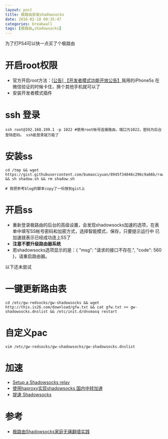```yaml
---
layout: post
title: 极路由安装shadowsocks
date: 2016-02-18 09:35:47
categories: breakwall
tags: [极路由,shadowsocks]
---
```


为了打PS4可以快一点买了个极路由

# 开启root权限

* 官方开启root方法：[[公告] 【开发者模式功能开放公告】](http://bbs.hiwifi.com/thread-74899-1-1.html)我用的iPhone5s 在微信验证的时候卡住，换个其他手机就可以了
* 安装开发者模式插件

# ssh 登录

```
ssh root@192.168.199.1 -p 1022 #使用root帐号连接路由，端口为1022，密码为后台登陆密码。 ssh能登录就万能了 
```

# 安装ss
```
cd /tmp && wget https://gist.githubusercontent.com/bumaociyuan/8945f34046c296c9a66b/raw/1924c8bc6a648ebdf99c2d924276bc64da6ef89f/shadow.sh && sh shadow.sh && rm shadow.sh

# 我把参考blog的脚本copy了一份放到gist上
```

# 开启ss
* 重新登录极路由的后台的高级设置，会发现shadowsocks加速的选项，在表单中填写SS帐号密码和加密方式，选择智能模式，保存，只要提示运行中 已加速就表示已经成功连上SS了
* **注意不要升级路由器系统**
* 若shadowsocks选项显示的是：{ "msg": "请求的接口不存在.", "code": 560 }，请重启路由器。

<!--more-->
以下还未尝试

# 一键更新路由表
```
cd /etc/gw-redsocks/gw-shadowsocks && wget http://this.is26.com/download/gfw.txt && cat gfw.txt >> gw-shadowsocks.dnslist && /etc/init.d/dnsmasq restart
```
# 自定义pac
```
vim /etc/gw-redsocks/gw-shadowsocks/gw-shadowsocks.dnslist
```

# 加速
* [Setup a Shadowsocks relay](https://github.com/shadowsocks/shadowsocks/wiki/Setup-a-Shadowsocks-relay)
* [使用haproxy实现shadowsocks 国内中转加速](https://smileawei.com/shadowsocks-haproxy/)
* [提速 Shadowsocks](http://www.jianshu.com/p/475182d8c503/comments/468732)

# 参考
* [极路由Shadowsocks家庭无痛翻墙实践](https://luolei.org/hiwifi-shadowsocks/)
